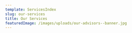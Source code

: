 ```yaml
---
template: ServicesIndex
slug: our-services
title: Our Services
featuredImage: /images/uploads/our-advisors--banner.jpg
---
```

